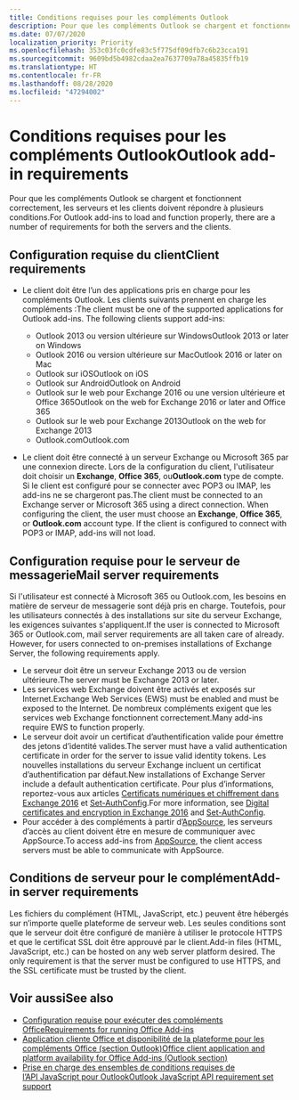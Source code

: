 ```yaml
---
title: Conditions requises pour les compléments Outlook
description: Pour que les compléments Outlook se chargent et fonctionnent correctement, les serveurs et les clients doivent répondre à plusieurs conditions.
ms.date: 07/07/2020
localization_priority: Priority
ms.openlocfilehash: 353c03fc0cdfe83c5f775df09dfb7c6b23cca191
ms.sourcegitcommit: 9609bd5b4982cdaa2ea7637709a78a45835ffb19
ms.translationtype: HT
ms.contentlocale: fr-FR
ms.lasthandoff: 08/28/2020
ms.locfileid: "47294002"
---
```

# <a name="outlook-add-in-requirements"></a><span data-ttu-id="7c5aa-103">Conditions requises pour les compléments Outlook</span><span class="sxs-lookup"><span data-stu-id="7c5aa-103">Outlook add-in requirements</span></span>

<span data-ttu-id="7c5aa-104">Pour que les compléments Outlook se chargent et fonctionnent correctement, les serveurs et les clients doivent répondre à plusieurs conditions.</span><span class="sxs-lookup"><span data-stu-id="7c5aa-104">For Outlook add-ins to load and function properly, there are a number of requirements for both the servers and the clients.</span></span>

## <a name="client-requirements"></a><span data-ttu-id="7c5aa-105">Configuration requise du client</span><span class="sxs-lookup"><span data-stu-id="7c5aa-105">Client requirements</span></span>

- <span data-ttu-id="7c5aa-106">Le client doit être l’un des applications pris en charge pour les compléments Outlook. Les clients suivants prennent en charge les compléments :</span><span class="sxs-lookup"><span data-stu-id="7c5aa-106">The client must be one of the supported applications for Outlook add-ins. The following clients support add-ins:</span></span>

   - <span data-ttu-id="7c5aa-107">Outlook 2013 ou version ultérieure sur Windows</span><span class="sxs-lookup"><span data-stu-id="7c5aa-107">Outlook 2013 or later on Windows</span></span>
   - <span data-ttu-id="7c5aa-108">Outlook 2016 ou version ultérieure sur Mac</span><span class="sxs-lookup"><span data-stu-id="7c5aa-108">Outlook 2016 or later on Mac</span></span>
   - <span data-ttu-id="7c5aa-109">Outlook sur iOS</span><span class="sxs-lookup"><span data-stu-id="7c5aa-109">Outlook on iOS</span></span>
   - <span data-ttu-id="7c5aa-110">Outlook sur Android</span><span class="sxs-lookup"><span data-stu-id="7c5aa-110">Outlook on Android</span></span>
   - <span data-ttu-id="7c5aa-111">Outlook sur le web pour Exchange 2016 ou une version ultérieure et Office 365</span><span class="sxs-lookup"><span data-stu-id="7c5aa-111">Outlook on the web for Exchange 2016 or later and Office 365</span></span>
   - <span data-ttu-id="7c5aa-112">Outlook sur le web pour Exchange 2013</span><span class="sxs-lookup"><span data-stu-id="7c5aa-112">Outlook on the web for Exchange 2013</span></span>
   - <span data-ttu-id="7c5aa-113">Outlook.com</span><span class="sxs-lookup"><span data-stu-id="7c5aa-113">Outlook.com</span></span>

- <span data-ttu-id="7c5aa-p101">Le client doit être connecté à un serveur Exchange ou Microsoft 365 par une connexion directe. Lors de la configuration du client, l'utilisateur doit choisir un **Exchange**, **Office 365**, ou**Outlook.com** type de compte. Si le client est configuré pour se connecter avec POP3 ou IMAP, les add-ins ne se chargeront pas.</span><span class="sxs-lookup"><span data-stu-id="7c5aa-p101">The client must be connected to an Exchange server or Microsoft 365 using a direct connection. When configuring the client, the user must choose an **Exchange**, **Office 365**, or **Outlook.com** account type. If the client is configured to connect with POP3 or IMAP, add-ins will not load.</span></span>

## <a name="mail-server-requirements"></a><span data-ttu-id="7c5aa-117">Configuration requise pour le serveur de messagerie</span><span class="sxs-lookup"><span data-stu-id="7c5aa-117">Mail server requirements</span></span>

<span data-ttu-id="7c5aa-p102">Si l'utilisateur est connecté à Microsoft 365 ou Outlook.com, les besoins en matière de serveur de messagerie sont déjà pris en charge. Toutefois, pour les utilisateurs connectés à des installations sur site du serveur Exchange, les exigences suivantes s'appliquent.</span><span class="sxs-lookup"><span data-stu-id="7c5aa-p102">If the user is connected to Microsoft 365 or Outlook.com, mail server requirements are all taken care of already. However, for users connected to on-premises installations of Exchange Server, the following requirements apply.</span></span>

- <span data-ttu-id="7c5aa-120">Le serveur doit être un serveur Exchange 2013 ou de version ultérieure.</span><span class="sxs-lookup"><span data-stu-id="7c5aa-120">The server must be Exchange 2013 or later.</span></span>
- <span data-ttu-id="7c5aa-121">Les services web Exchange doivent être activés et exposés sur Internet.</span><span class="sxs-lookup"><span data-stu-id="7c5aa-121">Exchange Web Services (EWS) must be enabled and must be exposed to the Internet.</span></span> <span data-ttu-id="7c5aa-122">De nombreux compléments exigent que les services web Exchange fonctionnent correctement.</span><span class="sxs-lookup"><span data-stu-id="7c5aa-122">Many add-ins require EWS to function properly.</span></span>
- <span data-ttu-id="7c5aa-123">Le serveur doit avoir un certificat d’authentification valide pour émettre des jetons d’identité valides.</span><span class="sxs-lookup"><span data-stu-id="7c5aa-123">The server must have a valid authentication certificate in order for the server to issue valid identity tokens.</span></span> <span data-ttu-id="7c5aa-124">Les nouvelles installations du serveur Exchange incluent un certificat d’authentification par défaut.</span><span class="sxs-lookup"><span data-stu-id="7c5aa-124">New installations of Exchange Server include a default authentication certificate.</span></span> <span data-ttu-id="7c5aa-125">Pour plus d’informations, reportez-vous aux articles [Certificats numériques et chiffrement dans Exchange 2016](/Exchange/architecture/client-access/certificates) et [Set-AuthConfig](/powershell/module/exchange/organization/Set-AuthConfig).</span><span class="sxs-lookup"><span data-stu-id="7c5aa-125">For more information, see [Digital certificates and encryption in Exchange 2016](/Exchange/architecture/client-access/certificates) and [Set-AuthConfig](/powershell/module/exchange/organization/Set-AuthConfig).</span></span>
- <span data-ttu-id="7c5aa-126">Pour accéder à des compléments à partir d’[AppSource](https://appsource.microsoft.com/marketplace/apps?product=office&page=1&src=office&corrid=a35323d5-0e3d-4cc0-ba44-57537d74aae8&omexanonuid=581941df-1c6f-4eda-89e7-651af8aeaeb2), les serveurs d’accès au client doivent être en mesure de communiquer avec AppSource.</span><span class="sxs-lookup"><span data-stu-id="7c5aa-126">To access add-ins from [AppSource](https://appsource.microsoft.com/marketplace/apps?product=office&page=1&src=office&corrid=a35323d5-0e3d-4cc0-ba44-57537d74aae8&omexanonuid=581941df-1c6f-4eda-89e7-651af8aeaeb2), the client access servers must be able to communicate with AppSource.</span></span>

## <a name="add-in-server-requirements"></a><span data-ttu-id="7c5aa-127">Conditions de serveur pour le complément</span><span class="sxs-lookup"><span data-stu-id="7c5aa-127">Add-in server requirements</span></span>

<span data-ttu-id="7c5aa-p105">Les fichiers du complément (HTML, JavaScript, etc.) peuvent être hébergés sur n’importe quelle plateforme de serveur web. Les seules conditions sont que le serveur doit être configuré de manière à utiliser le protocole HTTPS et que le certificat SSL doit être approuvé par le client.</span><span class="sxs-lookup"><span data-stu-id="7c5aa-p105">Add-in files (HTML, JavaScript, etc.) can be hosted on any web server platform desired. The only requirement is that the server must be configured to use HTTPS, and the SSL certificate must be trusted by the client.</span></span>

## <a name="see-also"></a><span data-ttu-id="7c5aa-130">Voir aussi</span><span class="sxs-lookup"><span data-stu-id="7c5aa-130">See also</span></span>

- [<span data-ttu-id="7c5aa-131">Configuration requise pour exécuter des compléments Office</span><span class="sxs-lookup"><span data-stu-id="7c5aa-131">Requirements for running Office Add-ins</span></span>](../concepts/requirements-for-running-office-add-ins.md)
- [<span data-ttu-id="7c5aa-132">Application cliente Office et disponibilité de la plateforme pour les compléments Office (section Outlook)</span><span class="sxs-lookup"><span data-stu-id="7c5aa-132">Office client application and platform availability for Office Add-ins (Outlook section)</span></span>](../overview/office-add-in-availability.md#outlook)
- [<span data-ttu-id="7c5aa-133">Prise en charge des ensembles de conditions requises de l’API JavaScript pour Outlook</span><span class="sxs-lookup"><span data-stu-id="7c5aa-133">Outlook JavaScript API requirement set support</span></span>](../reference/requirement-sets/outlook-api-requirement-sets.md#requirement-sets-supported-by-exchange-servers-and-outlook-clients)
